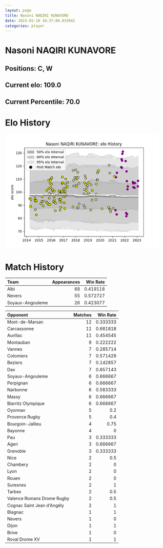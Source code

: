 ```yaml
---  
layout: page  
title: Nasoni NAQIRI KUNAVORE  
date: 2023-02-10 10:37:00.033942  
categories: player  
---
```

# Nasoni NAQIRI KUNAVORE

## Positions: C, W

## Current elo: 109.0

## Current Percentile: 70.0

# Elo History


![elo history](history_NasoniNAQIRIKUNAVORE.png)
# Match History


| Team             |   Appearances |   Win Rate |
|:-----------------|--------------:|-----------:|
| Albi             |            68 |   0.419118 |
| Nevers           |            55 |   0.572727 |
| Soyaux-Angouleme |            26 |   0.423077 |

| Opponent                   |   Matches |   Win Rate |
|:---------------------------|----------:|-----------:|
| Mont-de-Marsan             |        12 |   0.333333 |
| Carcassonne                |        11 |   0.681818 |
| Aurillac                   |        11 |   0.454545 |
| Montauban                  |         9 |   0.222222 |
| Vannes                     |         7 |   0.285714 |
| Colomiers                  |         7 |   0.571429 |
| Beziers                    |         7 |   0.142857 |
| Dax                        |         7 |   0.857143 |
| Soyaux-Angouleme           |         6 |   0.666667 |
| Perpignan                  |         6 |   0.666667 |
| Narbonne                   |         6 |   0.583333 |
| Massy                      |         6 |   0.666667 |
| Biarritz Olympique         |         6 |   0.666667 |
| Oyonnax                    |         5 |   0.2      |
| Provence Rugby             |         5 |   0.4      |
| Bourgoin-Jallieu           |         4 |   0.75     |
| Bayonne                    |         4 |   0        |
| Pau                        |         3 |   0.333333 |
| Agen                       |         3 |   0.666667 |
| Grenoble                   |         3 |   0.333333 |
| Nice                       |         2 |   0.5      |
| Chambery                   |         2 |   0        |
| Lyon                       |         2 |   0        |
| Rouen                      |         2 |   0        |
| Suresnes                   |         2 |   1        |
| Tarbes                     |         2 |   0.5      |
| Valence Romans Drome Rugby |         2 |   0.5      |
| Cognac Saint Jean d'Angély |         2 |   1        |
| Blagnac                    |         1 |   1        |
| Nevers                     |         1 |   0        |
| Dijon                      |         1 |   1        |
| Brive                      |         1 |   0        |
| Roval Drome XV             |         1 |   1        |